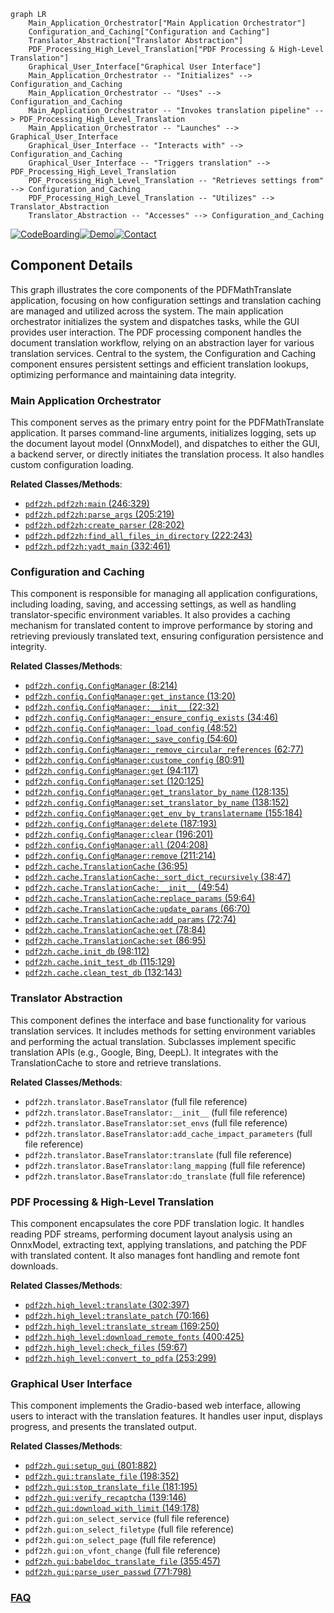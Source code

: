 ```mermaid
graph LR
    Main_Application_Orchestrator["Main Application Orchestrator"]
    Configuration_and_Caching["Configuration and Caching"]
    Translator_Abstraction["Translator Abstraction"]
    PDF_Processing_High_Level_Translation["PDF Processing & High-Level Translation"]
    Graphical_User_Interface["Graphical User Interface"]
    Main_Application_Orchestrator -- "Initializes" --> Configuration_and_Caching
    Main_Application_Orchestrator -- "Uses" --> Configuration_and_Caching
    Main_Application_Orchestrator -- "Invokes translation pipeline" --> PDF_Processing_High_Level_Translation
    Main_Application_Orchestrator -- "Launches" --> Graphical_User_Interface
    Graphical_User_Interface -- "Interacts with" --> Configuration_and_Caching
    Graphical_User_Interface -- "Triggers translation" --> PDF_Processing_High_Level_Translation
    PDF_Processing_High_Level_Translation -- "Retrieves settings from" --> Configuration_and_Caching
    PDF_Processing_High_Level_Translation -- "Utilizes" --> Translator_Abstraction
    Translator_Abstraction -- "Accesses" --> Configuration_and_Caching
```
[![CodeBoarding](https://img.shields.io/badge/Generated%20by-CodeBoarding-9cf?style=flat-square)](https://github.com/CodeBoarding/GeneratedOnBoardings)[![Demo](https://img.shields.io/badge/Try%20our-Demo-blue?style=flat-square)](https://www.codeboarding.org/demo)[![Contact](https://img.shields.io/badge/Contact%20us%20-%20contact@codeboarding.org-lightgrey?style=flat-square)](mailto:contact@codeboarding.org)

## Component Details

This graph illustrates the core components of the PDFMathTranslate application, focusing on how configuration settings and translation caching are managed and utilized across the system. The main application orchestrator initializes the system and dispatches tasks, while the GUI provides user interaction. The PDF processing component handles the document translation workflow, relying on an abstraction layer for various translation services. Central to the system, the Configuration and Caching component ensures persistent settings and efficient translation lookups, optimizing performance and maintaining data integrity.

### Main Application Orchestrator
This component serves as the primary entry point for the PDFMathTranslate application. It parses command-line arguments, initializes logging, sets up the document layout model (OnnxModel), and dispatches to either the GUI, a backend server, or directly initiates the translation process. It also handles custom configuration loading.


**Related Classes/Methods**:

- <a href="https://github.com/Byaidu/PDFMathTranslate/blob/master/pdf2zh/pdf2zh.py#L246-L329" target="_blank" rel="noopener noreferrer">`pdf2zh.pdf2zh:main` (246:329)</a>
- <a href="https://github.com/Byaidu/PDFMathTranslate/blob/master/pdf2zh/pdf2zh.py#L205-L219" target="_blank" rel="noopener noreferrer">`pdf2zh.pdf2zh:parse_args` (205:219)</a>
- <a href="https://github.com/Byaidu/PDFMathTranslate/blob/master/pdf2zh/pdf2zh.py#L28-L202" target="_blank" rel="noopener noreferrer">`pdf2zh.pdf2zh:create_parser` (28:202)</a>
- <a href="https://github.com/Byaidu/PDFMathTranslate/blob/master/pdf2zh/pdf2zh.py#L222-L243" target="_blank" rel="noopener noreferrer">`pdf2zh.pdf2zh:find_all_files_in_directory` (222:243)</a>
- <a href="https://github.com/Byaidu/PDFMathTranslate/blob/master/pdf2zh/pdf2zh.py#L332-L461" target="_blank" rel="noopener noreferrer">`pdf2zh.pdf2zh:yadt_main` (332:461)</a>


### Configuration and Caching
This component is responsible for managing all application configurations, including loading, saving, and accessing settings, as well as handling translator-specific environment variables. It also provides a caching mechanism for translated content to improve performance by storing and retrieving previously translated text, ensuring configuration persistence and integrity.


**Related Classes/Methods**:

- <a href="https://github.com/Byaidu/PDFMathTranslate/blob/master/pdf2zh/config.py#L8-L214" target="_blank" rel="noopener noreferrer">`pdf2zh.config.ConfigManager` (8:214)</a>
- <a href="https://github.com/Byaidu/PDFMathTranslate/blob/master/pdf2zh/config.py#L13-L20" target="_blank" rel="noopener noreferrer">`pdf2zh.config.ConfigManager:get_instance` (13:20)</a>
- <a href="https://github.com/Byaidu/PDFMathTranslate/blob/master/pdf2zh/config.py#L22-L32" target="_blank" rel="noopener noreferrer">`pdf2zh.config.ConfigManager:__init__` (22:32)</a>
- <a href="https://github.com/Byaidu/PDFMathTranslate/blob/master/pdf2zh/config.py#L34-L46" target="_blank" rel="noopener noreferrer">`pdf2zh.config.ConfigManager:_ensure_config_exists` (34:46)</a>
- <a href="https://github.com/Byaidu/PDFMathTranslate/blob/master/pdf2zh/config.py#L48-L52" target="_blank" rel="noopener noreferrer">`pdf2zh.config.ConfigManager:_load_config` (48:52)</a>
- <a href="https://github.com/Byaidu/PDFMathTranslate/blob/master/pdf2zh/config.py#L54-L60" target="_blank" rel="noopener noreferrer">`pdf2zh.config.ConfigManager:_save_config` (54:60)</a>
- <a href="https://github.com/Byaidu/PDFMathTranslate/blob/master/pdf2zh/config.py#L62-L77" target="_blank" rel="noopener noreferrer">`pdf2zh.config.ConfigManager:_remove_circular_references` (62:77)</a>
- <a href="https://github.com/Byaidu/PDFMathTranslate/blob/master/pdf2zh/config.py#L80-L91" target="_blank" rel="noopener noreferrer">`pdf2zh.config.ConfigManager:custome_config` (80:91)</a>
- <a href="https://github.com/Byaidu/PDFMathTranslate/blob/master/pdf2zh/config.py#L94-L117" target="_blank" rel="noopener noreferrer">`pdf2zh.config.ConfigManager:get` (94:117)</a>
- <a href="https://github.com/Byaidu/PDFMathTranslate/blob/master/pdf2zh/config.py#L120-L125" target="_blank" rel="noopener noreferrer">`pdf2zh.config.ConfigManager:set` (120:125)</a>
- <a href="https://github.com/Byaidu/PDFMathTranslate/blob/master/pdf2zh/config.py#L128-L135" target="_blank" rel="noopener noreferrer">`pdf2zh.config.ConfigManager:get_translator_by_name` (128:135)</a>
- <a href="https://github.com/Byaidu/PDFMathTranslate/blob/master/pdf2zh/config.py#L138-L152" target="_blank" rel="noopener noreferrer">`pdf2zh.config.ConfigManager:set_translator_by_name` (138:152)</a>
- <a href="https://github.com/Byaidu/PDFMathTranslate/blob/master/pdf2zh/config.py#L155-L184" target="_blank" rel="noopener noreferrer">`pdf2zh.config.ConfigManager:get_env_by_translatername` (155:184)</a>
- <a href="https://github.com/Byaidu/PDFMathTranslate/blob/master/pdf2zh/config.py#L187-L193" target="_blank" rel="noopener noreferrer">`pdf2zh.config.ConfigManager:delete` (187:193)</a>
- <a href="https://github.com/Byaidu/PDFMathTranslate/blob/master/pdf2zh/config.py#L196-L201" target="_blank" rel="noopener noreferrer">`pdf2zh.config.ConfigManager:clear` (196:201)</a>
- <a href="https://github.com/Byaidu/PDFMathTranslate/blob/master/pdf2zh/config.py#L204-L208" target="_blank" rel="noopener noreferrer">`pdf2zh.config.ConfigManager:all` (204:208)</a>
- <a href="https://github.com/Byaidu/PDFMathTranslate/blob/master/pdf2zh/config.py#L211-L214" target="_blank" rel="noopener noreferrer">`pdf2zh.config.ConfigManager:remove` (211:214)</a>
- <a href="https://github.com/Byaidu/PDFMathTranslate/blob/master/pdf2zh/cache.py#L36-L95" target="_blank" rel="noopener noreferrer">`pdf2zh.cache.TranslationCache` (36:95)</a>
- <a href="https://github.com/Byaidu/PDFMathTranslate/blob/master/pdf2zh/cache.py#L38-L47" target="_blank" rel="noopener noreferrer">`pdf2zh.cache.TranslationCache:_sort_dict_recursively` (38:47)</a>
- <a href="https://github.com/Byaidu/PDFMathTranslate/blob/master/pdf2zh/cache.py#L49-L54" target="_blank" rel="noopener noreferrer">`pdf2zh.cache.TranslationCache:__init__` (49:54)</a>
- <a href="https://github.com/Byaidu/PDFMathTranslate/blob/master/pdf2zh/cache.py#L59-L64" target="_blank" rel="noopener noreferrer">`pdf2zh.cache.TranslationCache:replace_params` (59:64)</a>
- <a href="https://github.com/Byaidu/PDFMathTranslate/blob/master/pdf2zh/cache.py#L66-L70" target="_blank" rel="noopener noreferrer">`pdf2zh.cache.TranslationCache:update_params` (66:70)</a>
- <a href="https://github.com/Byaidu/PDFMathTranslate/blob/master/pdf2zh/cache.py#L72-L74" target="_blank" rel="noopener noreferrer">`pdf2zh.cache.TranslationCache:add_params` (72:74)</a>
- <a href="https://github.com/Byaidu/PDFMathTranslate/blob/master/pdf2zh/cache.py#L78-L84" target="_blank" rel="noopener noreferrer">`pdf2zh.cache.TranslationCache:get` (78:84)</a>
- <a href="https://github.com/Byaidu/PDFMathTranslate/blob/master/pdf2zh/cache.py#L86-L95" target="_blank" rel="noopener noreferrer">`pdf2zh.cache.TranslationCache:set` (86:95)</a>
- <a href="https://github.com/Byaidu/PDFMathTranslate/blob/master/pdf2zh/cache.py#L98-L112" target="_blank" rel="noopener noreferrer">`pdf2zh.cache.init_db` (98:112)</a>
- <a href="https://github.com/Byaidu/PDFMathTranslate/blob/master/pdf2zh/cache.py#L115-L129" target="_blank" rel="noopener noreferrer">`pdf2zh.cache.init_test_db` (115:129)</a>
- <a href="https://github.com/Byaidu/PDFMathTranslate/blob/master/pdf2zh/cache.py#L132-L143" target="_blank" rel="noopener noreferrer">`pdf2zh.cache.clean_test_db` (132:143)</a>


### Translator Abstraction
This component defines the interface and base functionality for various translation services. It includes methods for setting environment variables and performing the actual translation. Subclasses implement specific translation APIs (e.g., Google, Bing, DeepL). It integrates with the TranslationCache to store and retrieve translations.


**Related Classes/Methods**:

- `pdf2zh.translator.BaseTranslator` (full file reference)
- `pdf2zh.translator.BaseTranslator:__init__` (full file reference)
- `pdf2zh.translator.BaseTranslator:set_envs` (full file reference)
- `pdf2zh.translator.BaseTranslator:add_cache_impact_parameters` (full file reference)
- `pdf2zh.translator.BaseTranslator:translate` (full file reference)
- `pdf2zh.translator.BaseTranslator:lang_mapping` (full file reference)
- `pdf2zh.translator.BaseTranslator:do_translate` (full file reference)


### PDF Processing & High-Level Translation
This component encapsulates the core PDF translation logic. It handles reading PDF streams, performing document layout analysis using an OnnxModel, extracting text, applying translations, and patching the PDF with translated content. It also manages font handling and remote font downloads.


**Related Classes/Methods**:

- <a href="https://github.com/Byaidu/PDFMathTranslate/blob/master/pdf2zh/high_level.py#L302-L397" target="_blank" rel="noopener noreferrer">`pdf2zh.high_level:translate` (302:397)</a>
- <a href="https://github.com/Byaidu/PDFMathTranslate/blob/master/pdf2zh/high_level.py#L70-L166" target="_blank" rel="noopener noreferrer">`pdf2zh.high_level:translate_patch` (70:166)</a>
- <a href="https://github.com/Byaidu/PDFMathTranslate/blob/master/pdf2zh/high_level.py#L169-L250" target="_blank" rel="noopener noreferrer">`pdf2zh.high_level:translate_stream` (169:250)</a>
- <a href="https://github.com/Byaidu/PDFMathTranslate/blob/master/pdf2zh/high_level.py#L400-L425" target="_blank" rel="noopener noreferrer">`pdf2zh.high_level:download_remote_fonts` (400:425)</a>
- <a href="https://github.com/Byaidu/PDFMathTranslate/blob/master/pdf2zh/high_level.py#L59-L67" target="_blank" rel="noopener noreferrer">`pdf2zh.high_level:check_files` (59:67)</a>
- <a href="https://github.com/Byaidu/PDFMathTranslate/blob/master/pdf2zh/high_level.py#L253-L299" target="_blank" rel="noopener noreferrer">`pdf2zh.high_level:convert_to_pdfa` (253:299)</a>


### Graphical User Interface
This component implements the Gradio-based web interface, allowing users to interact with the translation features. It handles user input, displays progress, and presents the translated output.


**Related Classes/Methods**:

- <a href="https://github.com/Byaidu/PDFMathTranslate/blob/master/pdf2zh/gui.py#L801-L882" target="_blank" rel="noopener noreferrer">`pdf2zh.gui:setup_gui` (801:882)</a>
- <a href="https://github.com/Byaidu/PDFMathTranslate/blob/master/pdf2zh/gui.py#L198-L352" target="_blank" rel="noopener noreferrer">`pdf2zh.gui:translate_file` (198:352)</a>
- <a href="https://github.com/Byaidu/PDFMathTranslate/blob/master/pdf2zh/gui.py#L181-L195" target="_blank" rel="noopener noreferrer">`pdf2zh.gui:stop_translate_file` (181:195)</a>
- <a href="https://github.com/Byaidu/PDFMathTranslate/blob/master/pdf2zh/gui.py#L139-L146" target="_blank" rel="noopener noreferrer">`pdf2zh.gui:verify_recaptcha` (139:146)</a>
- <a href="https://github.com/Byaidu/PDFMathTranslate/blob/master/pdf2zh/gui.py#L149-L178" target="_blank" rel="noopener noreferrer">`pdf2zh.gui:download_with_limit` (149:178)</a>
- `pdf2zh.gui:on_select_service` (full file reference)
- `pdf2zh.gui:on_select_filetype` (full file reference)
- `pdf2zh.gui:on_select_page` (full file reference)
- `pdf2zh.gui:on_vfont_change` (full file reference)
- <a href="https://github.com/Byaidu/PDFMathTranslate/blob/master/pdf2zh/gui.py#L355-L457" target="_blank" rel="noopener noreferrer">`pdf2zh.gui:babeldoc_translate_file` (355:457)</a>
- <a href="https://github.com/Byaidu/PDFMathTranslate/blob/master/pdf2zh/gui.py#L771-L798" target="_blank" rel="noopener noreferrer">`pdf2zh.gui:parse_user_passwd` (771:798)</a>




### [FAQ](https://github.com/CodeBoarding/GeneratedOnBoardings/tree/main?tab=readme-ov-file#faq)